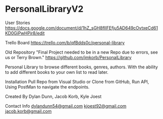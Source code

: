 # PersonalLibraryV2
User Stories
https://docs.google.com/document/d/1hZ_sGH8fIIFEfju5AD649cOvtxeCd61KD0GiPwHPir8/edit

Trello Board
https://trello.com/b/qfBdds0c/personal-library

Old Repository "Final Project needed to be in a new Repo due to errors, see us or Terry Brown."
https://github.com/jmkorb/PersonalLibrary

Personal Library to browse different books, genres, authors. With the ability to add different books to your own list to read later.

Installation
Pull Repo from Visual Studio or Clone from GitHub, Run API, Using PostMan to navigate the endpoints.

Created By
Dylan Dunn, Jacob Korb, Kyle Joest

Contact Info
dylandunn54@gmail.com
kjoest92@gmail.com
jacob.korb@gmail.com
